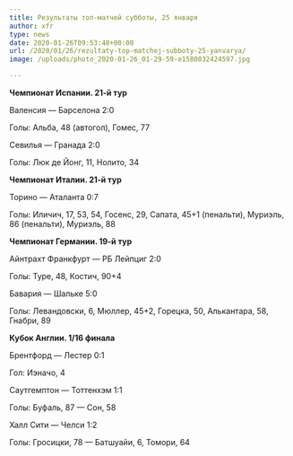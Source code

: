 ```yaml
---
title: Результаты топ-матчей субботы, 25 января
author: xfr
type: news
date: 2020-01-26T09:53:48+00:00
url: /2020/01/26/rezultaty-top-matchej-subboty-25-yanvarya/
image: /uploads/photo_2020-01-26_01-29-59-e1580032424597.jpg

---
```

**Чемпионат Испании. 21-й тур**

Валенсия &#8212; Барселона 2:0
  
Голы: Альба, 48 (автогол), Гомес, 77

Севилья &#8212; Гранада 2:0
  
Голы: Люк де Йонг, 11, Нолито, 34

**Чемпионат Италии. 21-й тур**

Торино &#8212; Аталанта 0:7
  
Голы: Иличич, 17, 53, 54, Госенс, 29, Сапата, 45+1 (пенальти), Муриэль, 86 (пенальти), Муриэль, 88

**Чемпионат Германии. 19-й тур**

Айнтрахт Франкфурт &#8212; РБ Лейпциг 2:0
  
Голы: Туре, 48, Костич, 90+4

Бавария &#8212; Шальке 5:0
  
Голы: Левандовски, 6, Мюллер, 45+2, Горецка, 50, Алькантара, 58, Гнабри, 89

**Кубок Англии. 1/16 финала**

Брентфорд &#8212; Лестер 0:1
  
Гол: Иэначо, 4

Саутгемптон &#8212; Тоттенхэм 1:1
  
Голы: Буфаль, 87 &#8212; Сон, 58

Халл Сити &#8212; Челси 1:2
  
Голы: Гросицки, 78 &#8212; Батшуайи, 6, Томори, 64
